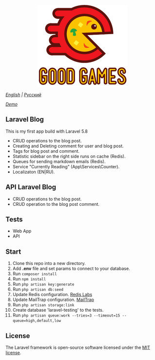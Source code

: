 <p align="center"><img src="public/images/site-full-logo.png"></p>

*[English](readme.md) | [Русский](readme-ru.md)*

*[Demo](https://devhub.space)*

## Laravel Blog

This is my first app build with Laravel 5.8 

- CRUD operations to the blog post.
- Creating and Deleting comment for user and blog post.
- Tags for blog post and comment.
- Statistic sidebar on the right side runs on cache (Redis).
- Queues for sending markdown emails (Redis).
- Service "Currently Reading" (App\Services\Counter).
- Localizaton (EN|RU).

## API Laravel Blog

- CRUD operations to the blog post.
- CRUD operation to the blog post comment.

## Tests

- Web App
- API

## Start
 1. Clone this repo into a new directory.
 2. Add **.env** file and set params to connect to your database.
 3. Run `composer install`
 4. Run `npm install` 
 5. Run `php artisan key:generate`
 5. Run `php artisan db:seed`
 6. Update Redis configuration. [Redis Labs](https://redislabs.com/)
 7. Update MailTrap configuration. [MailTrap](https://mailtrap.io/)
 8. Run `php artisan storage:link`
 8. Create database 'laravel-testing' to the tests.
 8. Run `php artisan queue:work --tries=3 --timeout=15 --queue=high,default,low`
 
## License

The Laravel framework is open-source software licensed under the [MIT license](https://opensource.org/licenses/MIT).
